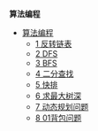 <!-- markdown-toc start - Don't edit this section. Run M-x markdown-toc-generate-toc again -->
**算法编程**


   * [算法编程](#算法编程)
      * [1 反转链表](#1-反转链表)
      * [2 DFS](#2-DFS)
      * [3 BFS](#3-BFS)
      * [4 二分查找](#4-二分查找)
      * [5 快排](#5-快排)
      * [6 求最大树深](#6-求最大树深)
      * [7 动态规划问题](#9-动态规划问题)
      * [8 01背包问题](#10-01背包问题)

<!-- markdown-toc end -->
